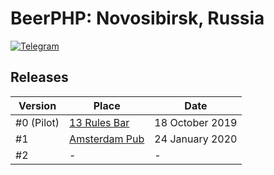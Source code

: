 # BeerPHP: Novosibirsk, Russia

[![Telegram](https://img.shields.io/badge/telegram-join%20chat-blue.svg?style=flat)](https://t.me/beerphp_nsk)

## Releases

| Version                        | Place                                                                                  | Date             |
| ------------------------------ | -------------------------------------------------------------------------------------- | ---------------- |
| #0 (Pilot)                     | [13 Rules Bar](https://novosibirsk.flamp.ru/firm/13_rules_bar_shop-70000001038255341)  | 18 October 2019  |
| #1                             | [Amsterdam Pub](https://novosibirsk.flamp.ru/firm/amsterdam_pub_bar-70000001019280177) | 24 January 2020  |
| #2                             | - | - |
